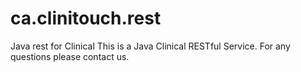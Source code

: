 # ca.clinitouch.rest
Java rest for Clinical
This is a Java Clinical RESTful Service.
For any questions please contact us.
